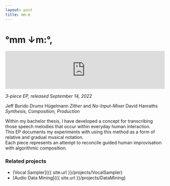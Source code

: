 ```yaml
---
layout: post
title: mm-m
---
```


# °mm ↓m​:​°​,

<iframe 
    style="border: 0; width: 100%; height: 120px;" 
    src="https://bandcamp.com/EmbeddedPlayer/album=1766777824/size=large/bgcol=ffffff/linkcol=0687f5/tracklist=false/artwork=small/transparent=true/" 
    seamless
    ><a href="https://davidhanraths.bandcamp.com/album/mm-m">°mm ↓m:°, by David Hanraths</a>
</iframe>

*3-piece EP, released September 14, 2022*

Jeff Burido 	*Drums*
Hügelmann 	*Zither* and *No-Input-Mixer*
David Hanraths  *Synthesis, Composition, Production*

Within my bachelor thesis, I have developed a concept for transcribing those speech melodies that occur within everyday human interaction.  
This EP documents my experiments with using this method as a form of relative and gradual musical notation.  
Each piece represents an attempt to reconcile guided human improvisation with algorithmic composition.  

### Related projects 
- [Vocal Sampler]({{ site.url }}/projects/VocalSampler)
- [Audio Data Mining]({{ site.url }}/projects/DataMining)

